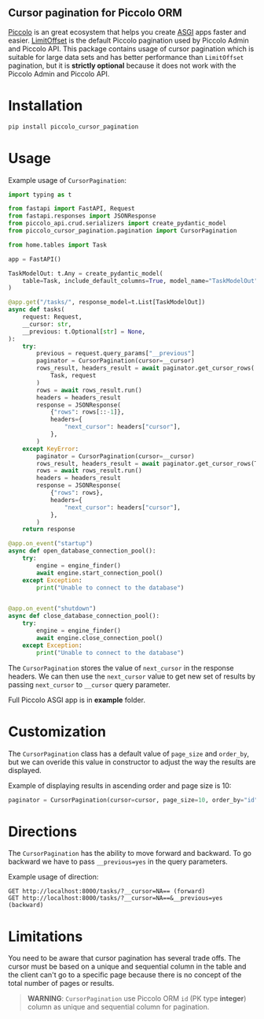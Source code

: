 ## Cursor pagination for Piccolo ORM

[Piccolo](https://github.com/piccolo-orm) is an great ecosystem that helps you create [ASGI](https://asgi.readthedocs.io/en/latest/) apps faster and easier. [LimitOffset](https://piccolo-api.readthedocs.io/en/latest/crud/piccolo_crud.html#pagination) is the default Piccolo pagination used by Piccolo Admin and Piccolo API. This package contains usage of cursor pagination which is suitable for large data sets and has better performance than ``LimitOffset`` pagination,
but it is **strictly optional** because it does not work with the Piccolo Admin and Piccolo API.

# Installation 

```bash
pip install piccolo_cursor_pagination
```
# Usage

Example usage of ``CursorPagination``:

```python
import typing as t

from fastapi import FastAPI, Request
from fastapi.responses import JSONResponse
from piccolo_api.crud.serializers import create_pydantic_model
from piccolo_cursor_pagination.pagination import CursorPagination

from home.tables import Task

app = FastAPI()

TaskModelOut: t.Any = create_pydantic_model(
    table=Task, include_default_columns=True, model_name="TaskModelOut"
)

@app.get("/tasks/", response_model=t.List[TaskModelOut])
async def tasks(
    request: Request,
    __cursor: str,
    __previous: t.Optional[str] = None,
):
    try:
        previous = request.query_params["__previous"]
        paginator = CursorPagination(cursor=__cursor)
        rows_result, headers_result = await paginator.get_cursor_rows(
            Task, request
        )
        rows = await rows_result.run()
        headers = headers_result
        response = JSONResponse(
            {"rows": rows[::-1]},
            headers={
                "next_cursor": headers["cursor"],
            },
        )
    except KeyError:
        paginator = CursorPagination(cursor=__cursor)
        rows_result, headers_result = await paginator.get_cursor_rows(Task, request)
        rows = await rows_result.run()
        headers = headers_result
        response = JSONResponse(
            {"rows": rows},
            headers={
                "next_cursor": headers["cursor"],
            },
        )
    return response

@app.on_event("startup")
async def open_database_connection_pool():
    try:
        engine = engine_finder()
        await engine.start_connection_pool()
    except Exception:
        print("Unable to connect to the database")


@app.on_event("shutdown")
async def close_database_connection_pool():
    try:
        engine = engine_finder()
        await engine.close_connection_pool()
    except Exception:
        print("Unable to connect to the database")
```
The ``CursorPagination`` stores the value of ``next_cursor`` in the response headers. 
We can then use the ``next_cursor`` value to get new set of results by passing 
``next_cursor`` to ``__cursor`` query parameter.

Full Piccolo ASGI app is in **example** folder.

# Customization

The ``CursorPagination`` class has a default value of ``page_size`` and ``order_by``, 
but we can overide this value in constructor to adjust the way the results are displayed.

Example of displaying results in ascending order and page size is 10:

```python
paginator = CursorPagination(cursor=cursor, page_size=10, order_by="id")
```

# Directions

The ``CursorPagination`` has the ability to move forward and backward. 
To go backward we have to pass ``__previous=yes`` in the query parameters.

Example usage of direction:

```
GET http://localhost:8000/tasks/?__cursor=NA== (forward)
GET http://localhost:8000/tasks/?__cursor=NA==&__previous=yes (backward)
```

# Limitations

You need to be aware that cursor pagination has several trade offs. The cursor must be based on a unique and sequential column in the table and the client can't go to a specific page because there is no concept of the total number of pages or results.

> **WARNING**: ``CursorPagination`` use Piccolo ORM ``id`` (PK type **integer**) column as unique and sequential column for pagination.